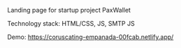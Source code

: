 Landing page for startup project PaxWallet

Technology stack: HTML/CSS, JS, SMTP JS

Demo: https://coruscating-empanada-00fcab.netlify.app/
